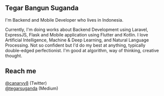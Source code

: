 <!--
**suganda8/suganda8** is a ✨ _special_ ✨ repository because its `README.md` (this file) appears on your GitHub profile.

Here are some ideas to get you started:

- 🔭 I’m currently working on ...
- 🌱 I’m currently learning ...
- 👯 I’m looking to collaborate on ...
- 🤔 I’m looking for help with ...
- 💬 Ask me about ...
- 📫 How to reach me: ...
- 😄 Pronouns: ...
- ⚡ Fun fact: ...
-->

Tegar Bangun Suganda
------
I'm Backend and Mobile Developer who lives in Indonesia.

Currently, I'm doing works about Backend Development using Laravel, ExpressJS, Flask and Mobile application using Flutter and Kotlin. I love Artificial Intelligence, Machine & Deep Learning, and Natural Language Processing. Not so confident but I'd do my best at anything, typically double-edged perfectionist. I'm good at algorithm, way of thinking, creative thought.

<!-- ![](static/image.png) -->

Reach me
------
[@canaryv8][1] (Twitter)\
[@tegarsuganda][3] (Medium)

[1]: https://twitter.com/canaryv8
[2]: https://www.instagram.com/astaria8/
[3]: https://medium.com/@tegarsuganda
